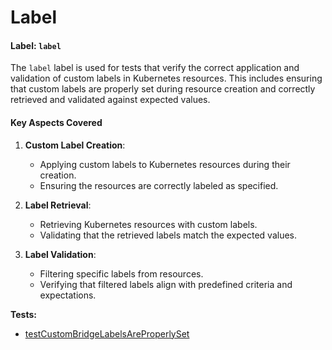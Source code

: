 # Label

#### Label: `label`
The `label` label is used for tests that verify the correct application and validation of custom labels in Kubernetes resources. This includes ensuring that custom labels are properly set during resource creation and correctly retrieved and validated against expected values.

#### Key Aspects Covered
1. **Custom Label Creation**:
    - Applying custom labels to Kubernetes resources during their creation.
    - Ensuring the resources are correctly labeled as specified.

2. **Label Retrieval**:
    - Retrieving Kubernetes resources with custom labels.
    - Validating that the retrieved labels match the expected values.

3. **Label Validation**:
    - Filtering specific labels from resources.
    - Verifying that filtered labels align with predefined criteria and expectations.


<!-- generated part -->
**Tests:**
- [testCustomBridgeLabelsAreProperlySet](../../.././development-docs/systemtests/io.strimzi.systemtest.bridge.HttpBridgeST.md)

